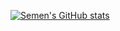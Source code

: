 [![Semen's GitHub stats](https://github-readme-stats.vercel.app/api?username=slznw)](https://github.com/anuraghazra/github-readme-stats)

